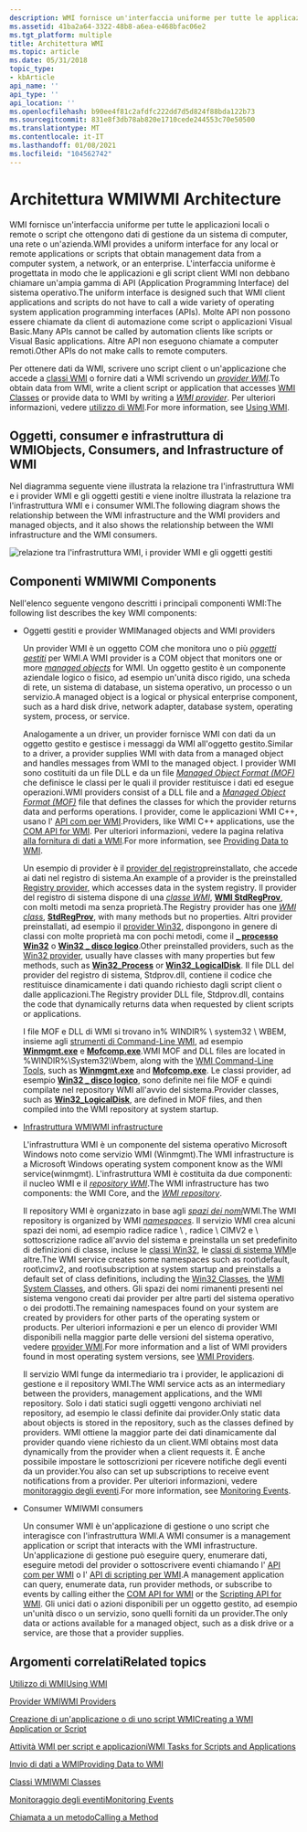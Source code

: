 ```yaml
---
description: WMI fornisce un'interfaccia uniforme per tutte le applicazioni locali o remote o script che ottengono dati di gestione da un sistema di computer, una rete o un'azienda.
ms.assetid: 41ba2a64-3322-48b8-a6ea-e468bfac06e2
ms.tgt_platform: multiple
title: Architettura WMI
ms.topic: article
ms.date: 05/31/2018
topic_type:
- kbArticle
api_name: ''
api_type: ''
api_location: ''
ms.openlocfilehash: b90ee4f81c2afdfc222dd7d5d824f88bda122b73
ms.sourcegitcommit: 831e8f3db78ab820e1710cede244553c70e50500
ms.translationtype: MT
ms.contentlocale: it-IT
ms.lasthandoff: 01/08/2021
ms.locfileid: "104562742"
---
```

# <a name="wmi-architecture"></a><span data-ttu-id="32e47-103">Architettura WMI</span><span class="sxs-lookup"><span data-stu-id="32e47-103">WMI Architecture</span></span>

<span data-ttu-id="32e47-104">WMI fornisce un'interfaccia uniforme per tutte le applicazioni locali o remote o script che ottengono dati di gestione da un sistema di computer, una rete o un'azienda.</span><span class="sxs-lookup"><span data-stu-id="32e47-104">WMI provides a uniform interface for any local or remote applications or scripts that obtain management data from a computer system, a network, or an enterprise.</span></span> <span data-ttu-id="32e47-105">L'interfaccia uniforme è progettata in modo che le applicazioni e gli script client WMI non debbano chiamare un'ampia gamma di API (Application Programming Interface) del sistema operativo.</span><span class="sxs-lookup"><span data-stu-id="32e47-105">The uniform interface is designed such that WMI client applications and scripts do not have to call a wide variety of operating system application programming interfaces (APIs).</span></span> <span data-ttu-id="32e47-106">Molte API non possono essere chiamate da client di automazione come script o applicazioni Visual Basic.</span><span class="sxs-lookup"><span data-stu-id="32e47-106">Many APIs cannot be called by automation clients like scripts or Visual Basic applications.</span></span> <span data-ttu-id="32e47-107">Altre API non eseguono chiamate a computer remoti.</span><span class="sxs-lookup"><span data-stu-id="32e47-107">Other APIs do not make calls to remote computers.</span></span>

<span data-ttu-id="32e47-108">Per ottenere dati da WMI, scrivere uno script client o un'applicazione che accede a [classi WMI](wmi-classes.md) o fornire dati a WMI scrivendo un [*provider WMI*](gloss-p.md).</span><span class="sxs-lookup"><span data-stu-id="32e47-108">To obtain data from WMI, write a client script or application that accesses [WMI Classes](wmi-classes.md) or provide data to WMI by writing a [*WMI provider*](gloss-p.md).</span></span> <span data-ttu-id="32e47-109">Per ulteriori informazioni, vedere [utilizzo di WMI](using-wmi.md).</span><span class="sxs-lookup"><span data-stu-id="32e47-109">For more information, see [Using WMI](using-wmi.md).</span></span>

## <a name="objects-consumers-and-infrastructure-of-wmi"></a><span data-ttu-id="32e47-110">Oggetti, consumer e infrastruttura di WMI</span><span class="sxs-lookup"><span data-stu-id="32e47-110">Objects, Consumers, and Infrastructure of WMI</span></span>

<span data-ttu-id="32e47-111">Nel diagramma seguente viene illustrata la relazione tra l'infrastruttura WMI e i provider WMI e gli oggetti gestiti e viene inoltre illustrata la relazione tra l'infrastruttura WMI e i consumer WMI.</span><span class="sxs-lookup"><span data-stu-id="32e47-111">The following diagram shows the relationship between the WMI infrastructure and the WMI providers and managed objects, and it also shows the relationship between the WMI infrastructure and the WMI consumers.</span></span>

![relazione tra l'infrastruttura WMI, i provider WMI e gli oggetti gestiti](images/wmi-architecture.png)

## <a name="wmi-components"></a><span data-ttu-id="32e47-113">Componenti WMI</span><span class="sxs-lookup"><span data-stu-id="32e47-113">WMI Components</span></span>

<span data-ttu-id="32e47-114">Nell'elenco seguente vengono descritti i principali componenti WMI:</span><span class="sxs-lookup"><span data-stu-id="32e47-114">The following list describes the key WMI components:</span></span>

-   <span data-ttu-id="32e47-115">Oggetti gestiti e provider WMI</span><span class="sxs-lookup"><span data-stu-id="32e47-115">Managed objects and WMI providers</span></span>

    <span data-ttu-id="32e47-116">Un provider WMI è un oggetto COM che monitora uno o più [*oggetti gestiti*](gloss-m.md) per WMI.</span><span class="sxs-lookup"><span data-stu-id="32e47-116">A WMI provider is a COM object that monitors one or more [*managed objects*](gloss-m.md) for WMI.</span></span> <span data-ttu-id="32e47-117">Un oggetto gestito è un componente aziendale logico o fisico, ad esempio un'unità disco rigido, una scheda di rete, un sistema di database, un sistema operativo, un processo o un servizio.</span><span class="sxs-lookup"><span data-stu-id="32e47-117">A managed object is a logical or physical enterprise component, such as a hard disk drive, network adapter, database system, operating system, process, or service.</span></span>

    <span data-ttu-id="32e47-118">Analogamente a un driver, un provider fornisce WMI con dati da un oggetto gestito e gestisce i messaggi da WMI all'oggetto gestito.</span><span class="sxs-lookup"><span data-stu-id="32e47-118">Similar to a driver, a provider supplies WMI with data from a managed object and handles messages from WMI to the managed object.</span></span> <span data-ttu-id="32e47-119">I provider WMI sono costituiti da un file DLL e da un file [*Managed Object Format (MOF)*](gloss-m.md) che definisce le classi per le quali il provider restituisce i dati ed esegue operazioni.</span><span class="sxs-lookup"><span data-stu-id="32e47-119">WMI providers consist of a DLL file and a [*Managed Object Format (MOF)*](gloss-m.md) file that defines the classes for which the provider returns data and performs operations.</span></span> <span data-ttu-id="32e47-120">I provider, come le applicazioni WMI C++, usano l' [API com per WMI](com-api-for-wmi.md).</span><span class="sxs-lookup"><span data-stu-id="32e47-120">Providers, like WMI C++ applications, use the [COM API for WMI](com-api-for-wmi.md).</span></span> <span data-ttu-id="32e47-121">Per ulteriori informazioni, vedere la pagina relativa [alla fornitura di dati a WMI](providing-data-to-wmi.md).</span><span class="sxs-lookup"><span data-stu-id="32e47-121">For more information, see [Providing Data to WMI](providing-data-to-wmi.md).</span></span>

    <span data-ttu-id="32e47-122">Un esempio di provider è il [provider del registro](/previous-versions/windows/desktop/regprov/system-registry-provider)preinstallato, che accede ai dati nel registro di sistema.</span><span class="sxs-lookup"><span data-stu-id="32e47-122">An example of a provider is the preinstalled [Registry provider](/previous-versions/windows/desktop/regprov/system-registry-provider), which accesses data in the system registry.</span></span> <span data-ttu-id="32e47-123">Il provider del registro di sistema dispone di una [*classe WMI*](gloss-w.md), [**WMI StdRegProv**](/previous-versions/windows/desktop/regprov/stdregprov), con molti metodi ma senza proprietà.</span><span class="sxs-lookup"><span data-stu-id="32e47-123">The Registry provider has one [*WMI class*](gloss-w.md), [**StdRegProv**](/previous-versions/windows/desktop/regprov/stdregprov), with many methods but no properties.</span></span> <span data-ttu-id="32e47-124">Altri provider preinstallati, ad esempio il [provider Win32](/windows/desktop/CIMWin32Prov/win32-provider), dispongono in genere di classi con molte proprietà ma con pochi metodi, come il [**\_ processo Win32**](/windows/desktop/CIMWin32Prov/win32-process) o [**Win32 \_ disco logico**](/windows/desktop/CIMWin32Prov/win32-logicaldisk).</span><span class="sxs-lookup"><span data-stu-id="32e47-124">Other preinstalled providers, such as the [Win32 provider](/windows/desktop/CIMWin32Prov/win32-provider), usually have classes with many properties but few methods, such as [**Win32\_Process**](/windows/desktop/CIMWin32Prov/win32-process) or [**Win32\_LogicalDisk**](/windows/desktop/CIMWin32Prov/win32-logicaldisk).</span></span> <span data-ttu-id="32e47-125">Il file DLL del provider del registro di sistema, Stdprov.dll, contiene il codice che restituisce dinamicamente i dati quando richiesto dagli script client o dalle applicazioni.</span><span class="sxs-lookup"><span data-stu-id="32e47-125">The Registry provider DLL file, Stdprov.dll, contains the code that dynamically returns data when requested by client scripts or applications.</span></span>

    <span data-ttu-id="32e47-126">I file MOF e DLL di WMI si trovano in% WINDIR% \\ system32 \\ WBEM, insieme agli [strumenti di Command-Line WMI](wmi-command-line-tools.md), ad esempio [**Winmgmt.exe**](winmgmt.md) e [**Mofcomp.exe**](mofcomp.md).</span><span class="sxs-lookup"><span data-stu-id="32e47-126">WMI MOF and DLL files are located in %WINDIR%\\System32\\Wbem, along with the [WMI Command-Line Tools](wmi-command-line-tools.md), such as [**Winmgmt.exe**](winmgmt.md) and [**Mofcomp.exe**](mofcomp.md).</span></span> <span data-ttu-id="32e47-127">Le classi provider, ad esempio [**Win32 \_ disco logico**](/windows/desktop/CIMWin32Prov/win32-logicaldisk), sono definite nei file MOF e quindi compilate nel repository WMI all'avvio del sistema.</span><span class="sxs-lookup"><span data-stu-id="32e47-127">Provider classes, such as [**Win32\_LogicalDisk**](/windows/desktop/CIMWin32Prov/win32-logicaldisk), are defined in MOF files, and then compiled into the WMI repository at system startup.</span></span>

-   [<span data-ttu-id="32e47-128">Infrastruttura WMI</span><span class="sxs-lookup"><span data-stu-id="32e47-128">WMI infrastructure</span></span>](wmi-infrastructure.md)

    <span data-ttu-id="32e47-129">L'infrastruttura WMI è un componente del sistema operativo Microsoft Windows noto come servizio WMI (Winmgmt).</span><span class="sxs-lookup"><span data-stu-id="32e47-129">The WMI infrastructure is a Microsoft Windows operating system component know as the WMI service(winmgmt).</span></span> <span data-ttu-id="32e47-130">L'infrastruttura WMI è costituita da due componenti: il nucleo WMI e il [*repository WMI*](gloss-w.md).</span><span class="sxs-lookup"><span data-stu-id="32e47-130">The WMI infrastructure has two components: the WMI Core, and the [*WMI repository*](gloss-w.md).</span></span>

    <span data-ttu-id="32e47-131">Il repository WMI è organizzato in base agli [*spazi dei nomi*](gloss-n.md)WMI.</span><span class="sxs-lookup"><span data-stu-id="32e47-131">The WMI repository is organized by WMI [*namespaces*](gloss-n.md).</span></span> <span data-ttu-id="32e47-132">Il servizio WMI crea alcuni spazi dei nomi, ad esempio radice radice \\ , radice \\ CIMV2 e \\ sottoscrizione radice all'avvio del sistema e preinstalla un set predefinito di definizioni di classe, incluse le [classi Win32](/windows/desktop/CIMWin32Prov/win32-provider), le [classi di sistema WMI](wmi-system-classes.md)e altre.</span><span class="sxs-lookup"><span data-stu-id="32e47-132">The WMI service creates some namespaces such as root\\default, root\\cimv2, and root\\subscription at system startup and preinstalls a default set of class definitions, including the [Win32 Classes](/windows/desktop/CIMWin32Prov/win32-provider), the [WMI System Classes](wmi-system-classes.md), and others.</span></span> <span data-ttu-id="32e47-133">Gli spazi dei nomi rimanenti presenti nel sistema vengono creati dai provider per altre parti del sistema operativo o dei prodotti.</span><span class="sxs-lookup"><span data-stu-id="32e47-133">The remaining namespaces found on your system are created by providers for other parts of the operating system or products.</span></span> <span data-ttu-id="32e47-134">Per ulteriori informazioni e per un elenco di provider WMI disponibili nella maggior parte delle versioni del sistema operativo, vedere [provider WMI](wmi-providers.md).</span><span class="sxs-lookup"><span data-stu-id="32e47-134">For more information and a list of WMI providers found in most operating system versions, see [WMI Providers](wmi-providers.md).</span></span>

    <span data-ttu-id="32e47-135">Il servizio WMI funge da intermediario tra i provider, le applicazioni di gestione e il repository WMI.</span><span class="sxs-lookup"><span data-stu-id="32e47-135">The WMI service acts as an intermediary between the providers, management applications, and the WMI repository.</span></span> <span data-ttu-id="32e47-136">Solo i dati statici sugli oggetti vengono archiviati nel repository, ad esempio le classi definite dai provider.</span><span class="sxs-lookup"><span data-stu-id="32e47-136">Only static data about objects is stored in the repository, such as the classes defined by providers.</span></span> <span data-ttu-id="32e47-137">WMI ottiene la maggior parte dei dati dinamicamente dal provider quando viene richiesto da un client.</span><span class="sxs-lookup"><span data-stu-id="32e47-137">WMI obtains most data dynamically from the provider when a client requests it.</span></span> <span data-ttu-id="32e47-138">È anche possibile impostare le sottoscrizioni per ricevere notifiche degli eventi da un provider.</span><span class="sxs-lookup"><span data-stu-id="32e47-138">You also can set up subscriptions to receive event notifications from a provider.</span></span> <span data-ttu-id="32e47-139">Per ulteriori informazioni, vedere [monitoraggio degli eventi](monitoring-events.md).</span><span class="sxs-lookup"><span data-stu-id="32e47-139">For more information, see [Monitoring Events](monitoring-events.md).</span></span>

-   <span data-ttu-id="32e47-140">Consumer WMI</span><span class="sxs-lookup"><span data-stu-id="32e47-140">WMI consumers</span></span>

    <span data-ttu-id="32e47-141">Un consumer WMI è un'applicazione di gestione o uno script che interagisce con l'infrastruttura WMI.</span><span class="sxs-lookup"><span data-stu-id="32e47-141">A WMI consumer is a management application or script that interacts with the WMI infrastructure.</span></span> <span data-ttu-id="32e47-142">Un'applicazione di gestione può eseguire query, enumerare dati, eseguire metodi del provider o sottoscrivere eventi chiamando l' [API com per WMI](com-api-for-wmi.md) o l' [API di scripting per WMI](scripting-api-for-wmi.md).</span><span class="sxs-lookup"><span data-stu-id="32e47-142">A management application can query, enumerate data, run provider methods, or subscribe to events by calling either the [COM API for WMI](com-api-for-wmi.md) or the [Scripting API for WMI](scripting-api-for-wmi.md).</span></span> <span data-ttu-id="32e47-143">Gli unici dati o azioni disponibili per un oggetto gestito, ad esempio un'unità disco o un servizio, sono quelli forniti da un provider.</span><span class="sxs-lookup"><span data-stu-id="32e47-143">The only data or actions available for a managed object, such as a disk drive or a service, are those that a provider supplies.</span></span>

## <a name="related-topics"></a><span data-ttu-id="32e47-144">Argomenti correlati</span><span class="sxs-lookup"><span data-stu-id="32e47-144">Related topics</span></span>

<dl> <dt>

[<span data-ttu-id="32e47-145">Utilizzo di WMI</span><span class="sxs-lookup"><span data-stu-id="32e47-145">Using WMI</span></span>](using-wmi.md)
</dt> <dt>

[<span data-ttu-id="32e47-146">Provider WMI</span><span class="sxs-lookup"><span data-stu-id="32e47-146">WMI Providers</span></span>](wmi-providers.md)
</dt> <dt>

[<span data-ttu-id="32e47-147">Creazione di un'applicazione o di uno script WMI</span><span class="sxs-lookup"><span data-stu-id="32e47-147">Creating a WMI Application or Script</span></span>](creating-a-wmi-application-or-script.md)
</dt> <dt>

[<span data-ttu-id="32e47-148">Attività WMI per script e applicazioni</span><span class="sxs-lookup"><span data-stu-id="32e47-148">WMI Tasks for Scripts and Applications</span></span>](wmi-tasks-for-scripts-and-applications.md)
</dt> <dt>

[<span data-ttu-id="32e47-149">Invio di dati a WMI</span><span class="sxs-lookup"><span data-stu-id="32e47-149">Providing Data to WMI</span></span>](providing-data-to-wmi.md)
</dt> <dt>

[<span data-ttu-id="32e47-150">Classi WMI</span><span class="sxs-lookup"><span data-stu-id="32e47-150">WMI Classes</span></span>](wmi-classes.md)
</dt> <dt>

[<span data-ttu-id="32e47-151">Monitoraggio degli eventi</span><span class="sxs-lookup"><span data-stu-id="32e47-151">Monitoring Events</span></span>](monitoring-events.md)
</dt> <dt>

[<span data-ttu-id="32e47-152">Chiamata a un metodo</span><span class="sxs-lookup"><span data-stu-id="32e47-152">Calling a Method</span></span>](calling-a-method.md)
</dt> </dl>

 

 
